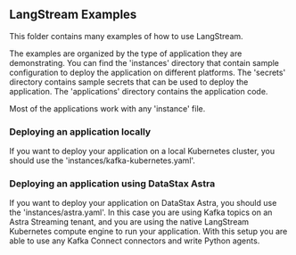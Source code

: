 ## LangStream Examples

This folder contains many examples of how to use LangStream.

The examples are organized by the type of application they are demonstrating.
You can find the 'instances' directory that contain sample configuration to deploy the application on different platforms.
The 'secrets' directory contains sample secrets that can be used to deploy the application.
The 'applications' directory contains the application code.

Most of the applications work with any 'instance' file.

### Deploying an application locally

If you want to deploy your application on a local Kubernetes cluster, you should use the 'instances/kafka-kubernetes.yaml'.


### Deploying an application using DataStax Astra

If you want to deploy your application on DataStax Astra, you should use the 'instances/astra.yaml'.
In this case you are using Kafka topics on an Astra Streaming tenant, and you are using the native LangStream Kubernetes compute engine
to run your application.
With this setup you are able to use any Kafka Connect connectors and write Python agents.

